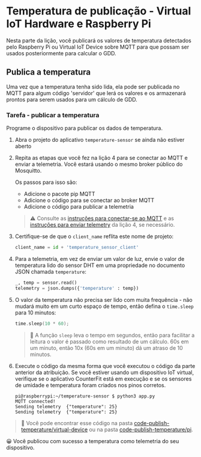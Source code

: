 # Temperatura de publicação - Virtual IoT Hardware e Raspberry Pi

Nesta parte da lição, você publicará os valores de temperatura detectados pelo Raspberry Pi ou Virtual IoT Device sobre MQTT para que possam ser usados posteriormente para calcular o GDD.

## Publica a temperatura

Uma vez que a temperatura tenha sido lida, ela pode ser publicada no MQTT para algum código 'servidor' que lerá os valores e os armazenará prontos para serem usados para um cálculo de GDD.

### Tarefa - publicar a temperatura

Programe o dispositivo para publicar os dados de temperatura.

1. Abra o projeto do aplicativo `temperature-sensor` se ainda não estiver aberto

1. Repita as etapas que você fez na lição 4 para se conectar ao MQTT e enviar a telemetria. Você estará usando o mesmo broker público do Mosquitto.

     Os passos para isso são:

     - Adicione o pacote pip MQTT
     - Adicione o código para se conectar ao broker MQTT
     - Adicione o código para publicar a telemetria

    > ⚠️ Consulte as [instruções para conectar-se ao MQTT](../../../1-getting-started/lessons/4-connect-internet/single-board-computer-mqtt.md) e as [instruções para enviar telemetry](../../../1-getting-started/lessons/4-connect-internet/single-board-computer-telemetry.md) da lição 4, se necessário.

1. Certifique-se de que o `client_name` reflita este nome de projeto:

    ```python
    client_name = id + 'temperature_sensor_client'
    ```

1. Para a telemetria, em vez de enviar um valor de luz, envie o valor de temperatura lido do sensor DHT em uma propriedade no documento JSON chamada `temperature`:

    ```python
    _, temp = sensor.read()
    telemetry = json.dumps({'temperature' : temp})
    ```

1. O valor da temperatura não precisa ser lido com muita frequência - não mudará muito em um curto espaço de tempo, então defina o `time.sleep` para 10 minutos:

    ```cpp
    time.sleep(10 * 60);
    ```

    > 💁 A função `sleep` leva o tempo em segundos, então para facilitar a leitura o valor é passado como resultado de um cálculo. 60s em um minuto, então 10x (60s em um minuto) dá um atraso de 10 minutos.

1. Execute o código da mesma forma que você executou o código da parte anterior da atribuição. Se você estiver usando um dispositivo IoT virtual, verifique se o aplicativo CounterFit está em execução e se os sensores de umidade e temperatura foram criados nos pinos corretos.

    ```output
    pi@raspberrypi:~/temperature-sensor $ python3 app.py
    MQTT connected!
    Sending telemetry  {"temperature": 25}
    Sending telemetry  {"temperature": 25}
    ```

> 💁 Você pode encontrar esse código na pasta [code-publish-temperature/virtual-device](code-publish-temperature/virtual-device) ou na pasta [code-publish-temperature/pi](code-publish-temperature/pi).

😀 Você publicou com sucesso a temperatura como telemetria do seu dispositivo.
